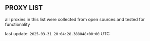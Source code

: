 ## PROXY LIST

all proxies in this list were collected from open sources and tested for functionality

last update: `2025-03-31 20:04:28.388848+00:00` UTC
